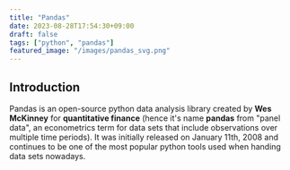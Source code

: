 ```yaml
---
title: "Pandas"
date: 2023-08-28T17:54:30+09:00
draft: false
tags: ["python", "pandas"]
featured_image: "/images/pandas_svg.png"
---
```


## Introduction

Pandas is an open-source python data analysis library created by **Wes McKinney** for **quantitative finance** (hence it's name **pandas** from "panel data", an econometrics term for data sets that include observations over multiple time periods). It was initially released on January 11th, 2008 and continues to be one of the most popular python tools used when handing data sets nowadays.  